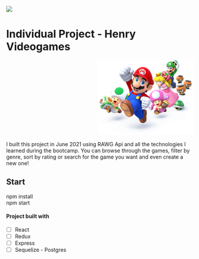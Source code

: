 <p align='left'>
    <img src='https://static.wixstatic.com/media/85087f_0d84cbeaeb824fca8f7ff18d7c9eaafd~mv2.png/v1/fill/w_160,h_30,al_c,q_85,usm_0.66_1.00_0.01/Logo_completo_Color_1PNG.webp' </img>
</p>

# Individual Project - Henry Videogames

<p align="right">
  <img height="200" src="./videogame.png" />
</p>

<p>
I built this project in June 2021 using RAWG Api and all the technologies I learned during the bootcamp. You can browse through the games, filter by genre, sort by rating or search for the game you want and even create a new one!
</p>

## Start

npm install  
npm start

#### Project built with

- [ ] React
- [ ] Redux
- [ ] Express
- [ ] Sequelize - Postgres
